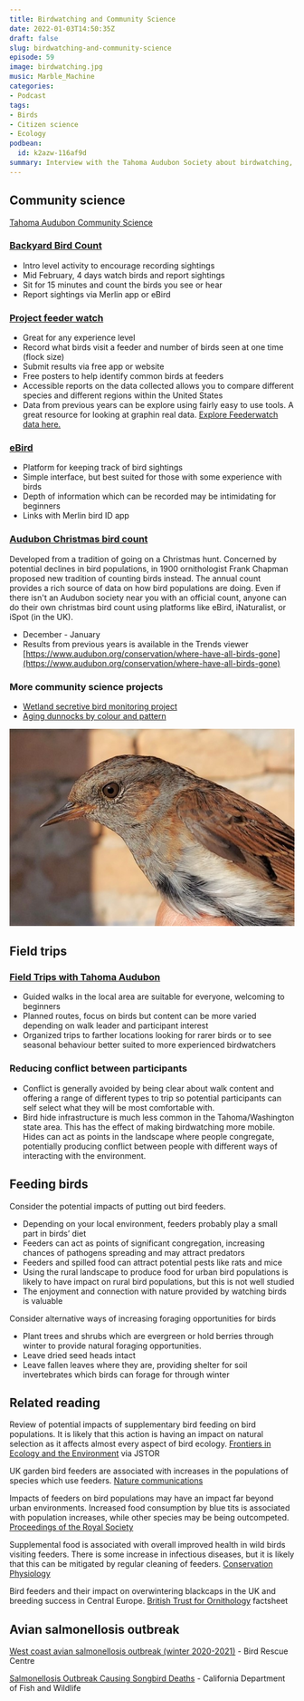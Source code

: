 ```yaml
---
title: Birdwatching and Community Science
date: 2022-01-03T14:50:35Z
draft: false
slug: birdwatching-and-community-science
episode: 59
image: birdwatching.jpg
music: Marble_Machine
categories:
- Podcast
tags:
- Birds
- Citizen science
- Ecology
podbean:
  id: k2azw-116af9d
summary: Interview with the Tahoma Audubon Society about birdwatching, community science, and issues to think about when feeding birds.
---
```


## Community science

[Tahoma Audubon Community Science](https://www.tahomaaudubon.org/community-science)

### [Backyard Bird Count](https://www.birdcount.org/)

*   Intro level activity to encourage recording sightings
*   Mid February, 4 days watch birds and report sightings
*   Sit for 15 minutes and count the birds you see or hear
*   Report sightings via Merlin app or eBird

### [Project feeder watch](https://feederwatch.org/)

*   Great for any experience level
*   Record what birds visit a feeder and number of birds seen at one time (flock size)
*   Submit results via free app or website
*   Free posters to help identify common birds at feeders
*   Accessible reports on the data collected allows you to compare different species and different regions within the United States
*   Data from previous years can be explore using fairly easy to use tools. A great resource for looking at graphin real data. [Explore Feederwatch data here.](https://feederwatch.org/explore/)

### [eBird](https://ebird.org/)

*   Platform for keeping track of bird sightings
*   Simple interface, but best suited for those with some experience with birds
*   Depth of information which can be recorded may be intimidating for beginners
*   Links with Merlin bird ID app

### [Audubon Christmas bird count](https://www.audubon.org/conservation/science/christmas-bird-count)

Developed from a tradition of going on a Christmas hunt. Concerned by potential declines in bird populations, in 1900 ornithologist Frank Chapman proposed new tradition of counting birds instead. The annual count provides a rich source of data on how bird populations are doing. Even if there isn't an Audubon society near you with an official count, anyone can do their own christmas bird count using platforms like eBird, iNaturalist, or iSpot (in the UK).

*   December - January
*   Results from previous years is available in the Trends viewer [https://www.audubon.org/conservation/where-have-all-birds-gone](https://www.audubon.org/conservation/where-have-all-birds-gone)

### More community science projects

*   [Wetland secretive bird monitoring project](https://www.pugetsoundbirds.org/1st-project)
*   [Aging dunnocks by colour and pattern](http://blascozumeta.com/specie_files/10840_Prunella_modularis.pdf)

![The age of a young dunnock can be estimated by looking at the colour of its iris.](dunnock.jpg)


## Field trips

### [Field Trips with Tahoma Audubon](https://www.tahomaaudubon.org/fieldtrips)

*   Guided walks in the local area are suitable for everyone, welcoming to beginners
*   Planned routes, focus on birds but content can be more varied depending on walk leader and participant interest
*   Organized trips to farther locations looking for rarer birds or to see seasonal behaviour better suited to more experienced birdwatchers

### Reducing conflict between participants

*   Conflict is generally avoided by being clear about walk content and offering a range of different types to trip so potential participants can self select what they will be most comfortable with.
*   Bird hide infrastructure is much less common in the Tahoma/Washington state area. This has the effect of making birdwatching more mobile. Hides can act as points in the landscape where people congregate, potentially producing conflict between people with different ways of interacting with the environment.

## Feeding birds

Consider the potential impacts of putting out bird feeders.

*   Depending on your local environment, feeders probably play a small part in birds’ diet
*   Feeders can act as points of significant congregation, increasing chances of pathogens spreading and may attract predators
*   Feeders and spilled food can attract potential pests like rats and mice
*   Using the rural landscape to produce food for urban bird populations is likely to have impact on rural bird populations, but this is not well studied
*   The enjoyment and connection with nature provided by watching birds is valuable

Consider alternative ways of increasing foraging opportunities for birds

*   Plant trees and shrubs which are evergreen or hold berries through winter to provide natural foraging opportunities.
*   Leave dried seed heads intact
*   Leave fallen leaves where they are, providing shelter for soil invertebrates which birds can forage for through winter

## Related reading

Review of potential impacts of supplementary bird feeding on bird populations. It is likely that this action is having an impact on natural selection as it affects almost every aspect of bird ecology. [Frontiers in Ecology and the Environment](https://www.jstor.org/stable/20440990) via JSTOR

UK garden bird feeders are associated with increases in the populations of species which use feeders. [Nature communications](https://www.nature.com/articles/s41467-019-10111-5)

Impacts of feeders on bird populations may have an impact far beyond urban environments. Increased food consumption by blue tits is associated with population increases, while other species may be being outcompeted. [Proceedings of the Royal Society](https://royalsocietypublishing.org/doi/10.1098/rspb.2021.0480)

Supplemental food is associated with overall improved health in wild birds visiting feeders. There is some increase in infectious diseases, but it is likely that this can be mitigated by regular cleaning of feeders. [Conservation Physiology](https://www.ncbi.nlm.nih.gov/pmc/articles/PMC4778448/)

Bird feeders and their impact on overwintering blackcaps in the UK and breeding success in Central Europe. [British Trust for Ornithology](https://www.bto.org/sites/default/files/u23/images/about_gbw/garden_blackcap_survey/blackcap_factsheet_low_res.pdf) factsheet

## Avian salmonellosis outbreak

[West coast avian salmonellosis outbreak (winter 2020-2021)](https://birdrescuecenter.org/salmonellosis/) - Bird Rescue Centre

[Salmonellosis Outbreak Causing Songbird Deaths](https://cdfgnews.wordpress.com/2021/02/08/salmonellosis-outbreak-causing-songbird-deaths/) - California Department of Fish and Wildlife
